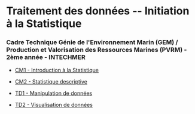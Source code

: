 # Traitement des données -- Initiation à la Statistique

### Cadre Technique Génie de l'Environnement Marin (GEM) / Production et Valorisation des Ressources Marines (PVRM) - 2ème année - INTECHMER

- [CM1 - Introduction à la Statistique](seance1--intro-stat.html)
- [CM2 - Statistique descriptive](seance1--stat-desc.html)

- [TD1 - Manipulation de données](td1--manip.html)
- [TD2 - Visualisation de données](td2--visualisation.html)


<!--
Se baser sur :
https://fxjollois.github.io/cours-2018-2019/stid-2afa--prog-r/
-->

<!--
mon titre : Initiation à la Statistique
fiche originale :
Traitement de données
    Initiation à la programmation
    Les graphiques utilisés en biostatistiques et leurs applications
    TP :
        Introduction au langage R (assignation, vecteur, matrice, tableau de données)
        Manipulation des données (importation, exportation, booléens, boucles de programmation, fonctions) à l'aide la librairie tidyverse
        Présentation des données (diagramme en bâtons, de dispersion, histogramme,…) à l’aide de la libraire ggplot2
    TD :
        Projets tutorés de traitements de données avec des données océanographiques
Organisation prévue
    1.  CM 2h - Intro stat (qu'est-ce une variable ? un individu ? un tableau statistique ? ... étude stat ?)
    2.  CM 2h - Stats desc univarié
    3.  CM 2h - Stats desc bivarié
    4.  TD de 3h par groupe - 
    5.  TD de 3h par groupe - 
    6.  TP de 3h par groupe - Initiation à R + importation / manipulation de données (tidyverse)
    7.  TP de 3h par groupe - Statistique univarié (quanti, quali)
    8.  TP de 3h par groupe - Statistique bivarié (quanti/quanti, quali/quali, quanti/quali)
    9.  TP de 3h par groupe - Rmarkdown, compléments ggplot
    10. TP de 3h par groupe - Sur données réelles ?
-->
